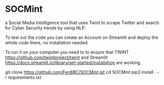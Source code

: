 # SOCMint

a Social Media Intelligence tool that uses Twint to scrape Twitter and search for Cyber Security trends by using NLP. 


To test out the code you can create an Account on Streamlit and deploy the whole code there, no installation needed. 

To run it on your computer you need to to ensure that TWINT https://github.com/twintproject/twint and Streamlit https://docs.streamlit.io/library/get-started/installation are working. 

git clone https://github.com/FerdiBC/SOCMint.git
cd SOCMint
pip3 install . -r requirements.txt
